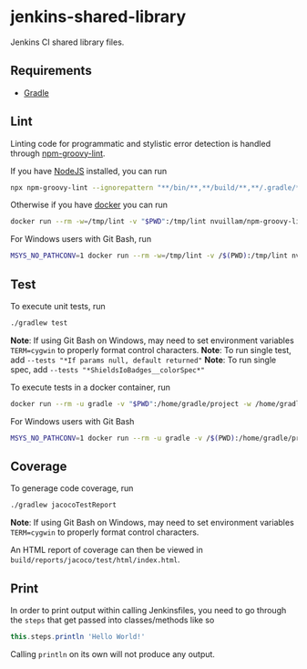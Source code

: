 # jenkins-shared-library

Jenkins CI shared library files.

## Requirements

- [Gradle](https://gradle.org/)

## Lint

Linting code for programmatic and stylistic error detection is handled through [npm-groovy-lint](https://github.com/nvuillam/npm-groovy-lint).

If you have [NodeJS](https://nodejs.org/) installed, you can run

```sh
npx npm-groovy-lint --ignorepattern "**/bin/**,**/build/**,**/.gradle/**" --failon info
```

Otherwise if you have [docker](https://www.docker.com/) you can run

```sh
docker run --rm -w=/tmp/lint -v "$PWD":/tmp/lint nvuillam/npm-groovy-lint npm-groovy-lint --ignorepattern "**/bin/**,**/build/**,**/.gradle/**" --failon info
```

For Windows users with Git Bash, run

```sh
MSYS_NO_PATHCONV=1 docker run --rm -w=/tmp/lint -v /$(PWD):/tmp/lint nvuillam/npm-groovy-lint npm-groovy-lint --ignorepattern "**/bin/**,**/build/**,**/.gradle/**" --failon info
```

## Test

To execute unit tests, run

```sh
./gradlew test
```

**Note**: If using Git Bash on Windows, may need to set environment variables `TERM=cygwin` to properly format control characters.
**Note**: To run single test, add `--tests "*If params null, default returned"`
**Note**: To run single spec, add `--tests "*ShieldsIoBadges__colorSpec*"`

To execute tests in a docker container, run

```sh
docker run --rm -u gradle -v "$PWD":/home/gradle/project -w /home/gradle/project gradle ./gradlew test
```

For Windows users with Git Bash

```sh
MSYS_NO_PATHCONV=1 docker run --rm -u gradle -v /$(PWD):/home/gradle/project -w /home/gradle/project gradle ./gradlew test
```

## Coverage

To generage code coverage, run

```sh
./gradlew jacocoTestReport
```

**Note**: If using Git Bash on Windows, may need to set environment variables `TERM=cygwin` to properly format control characters.

An HTML report of coverage can then be viewed in `build/reports/jacoco/test/html/index.html`.

## Print

In order to print output within calling Jenkinsfiles, you need to go through the `steps` that get passed into classes/methods like so

```groovy
this.steps.println 'Hello World!'
```

Calling `println` on its own will not produce any output.
